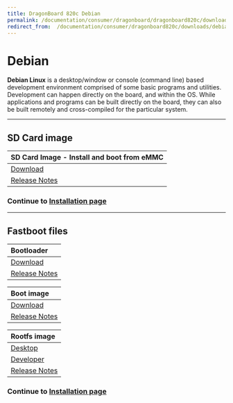 ```yaml
---
title: DragonBoard 820c Debian
permalink: /documentation/consumer/dragonboard/dragonboard820c/downloads/debian.md.html
redirect_from:  /documentation/consumer/dragonboard820c/downloads/debian.md.html
---
```

# Debian

**Debian Linux** is a desktop/window or console (command line) based development environment comprised of some basic programs and utilities. Development can happen directly on the board, and within the OS. While applications and programs can be built directly on the board, they can also be built remotely and cross-compiled for the particular system.

***

## SD Card image

| SD Card Image - Install and boot from eMMC                                                                                             |
|:---------------------------------------------------------------------------------------------------------------------------------------|
|[Download](http://snapshots.linaro.org/96boards/dragonboard820c/linaro/rescue/latest/dragonboard-820c-sdcard-rescue-*.zip)              |
|[Release Notes](http://snapshots.linaro.org/96boards/dragonboard820c/linaro/rescue/latest/)                                             |

### Continue to [Installation page](../installation)

***

## Fastboot files

| Bootloader                                                                                                                             |
|:---------------------------------------------------------------------------------------------------------------------------------------|
| [Download](http://snapshots.linaro.org/96boards/dragonboard820c/linaro/rescue/latest/dragonboard-820c-bootloader-ufs-linux-*.zip)       |
| [Release Notes](http://snapshots.linaro.org/96boards/dragonboard820c/linaro/rescue/latest/)                                             |

| Boot image                                                                                                                              |
|:----------------------------------------------------------------------------------------------------------------------------------------|
| [Download](http://snapshots.linaro.org/96boards/dragonboard820c/linaro/debian/latest/boot-linaro-*-dragonboard-820c-*.img.gz)       |
| [Release Notes](http://snapshots.linaro.org/96boards/dragonboard820c/linaro/debian/latest/)                                             |

| Rootfs image                                                                                                                            |
|:----------------------------------------------------------------------------------------------------------------------------------------|
| [Desktop](http://snapshots.linaro.org/96boards/dragonboard820c/linaro/debian/latest/linaro-*-alip-dragonboard-820c-*.img.gz)            |
| [Developer](http://snapshots.linaro.org/96boards/dragonboard820c/linaro/debian/latest/linaro-*-developer-dragonboard-820c-*.img.gz)     |
| [Release Notes](http://snapshots.linaro.org/96boards/dragonboard820c/linaro/debian/latest/)                                             |

### Continue to [Installation page](../installation)
